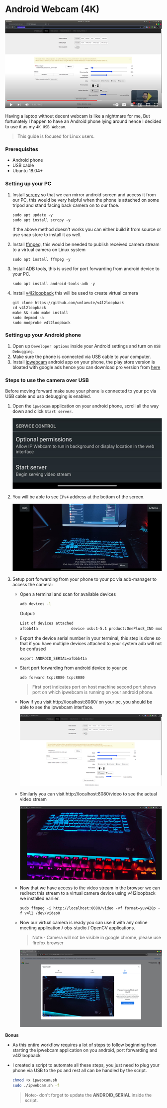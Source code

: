 # Android Webcam (4K)

[![Companion YT Video](asset/yt-thumb.png)](https://youtu.be/JZdKoet9-6o")



Having a laptop without decent webcam is like a nightmare for me, But fortunately  I happen to have an Android phone lying around hence I decided to use it as my `4K USB Webcam`.

>  This guide is focused for Linux users.

### Prerequisites

- Android phone
- USB cable
- Ubuntu 18.04+

### Setting up your PC

1. Install [scrcpy](https://github.com/Genymobile/scrcpy) so that we can mirror android screen and access it from our PC, this would be very helpful when the phone is attached on some tripod and stand facing back camera on to our face.

   ````
   sudo apt update -y
   sudo apt install scrcpy -y
   ````

   If the above method doesn't works you can either build it from source or use snap store to install it as well.

2. Install [ffmpeg](https://ffmpeg.org/), this would be needed to publish received camera stream to a virtual camera on Linux system

   ````
   sudo apt install ffmpeg -y
   ````

3. Install ADB tools, this is used for port forwarding from android device to your PC.

   ````
   sudo apt install android-tools-adb -y
   ````
   
4. Install [v4l2loopback](https://github.com/umlaeute/v4l2loopback) this will be used to create virtual camera

   ```
   git clone https://github.com/umlaeute/v4l2loopback
   cd v4l2loopback
   make && sudo make install
   sudo depmod -a
   sudo modprobe v4l2loopback
   ```

### Setting up your Android phone

1. Open up `Developer options` inside your Android settings and turn on `USB Debugging`.
2. Make sure the phone is connected via USB cable to your computer.
3. Install [ipwebcam](https://play.google.com/store/apps/details?id=com.pas.webcam&hl=en_IN&gl=US) android app on your phone, the play store version is bloated with google ads hence you can download pro version from [here](asset/com.pas.webcam.pro-7685.apk)

### Steps to use the camera over USB

Before moving forward make sure your phone is connected to your pc via USB cable and usb debugging is enabled.

1. Open the `ipwebcam` application on your android phone, scroll all the way down and click `Start server`.

   ![](asset/start-server.jpeg)

2. You will be able to see `IPv4` address at the bottom of the screen.

   ![](asset/server-started.jpeg)

3. Setup port forwarding from your phone to your pc via adb-manager to access the camera:

   - Open a terminal and scan for available devices

     ```sh
     adb devices -l
     ```

     Output:

     ````sh
     List of devices attached
     afbbb41a               device usb:1-5.1 product:OnePlus8_IND model:IN2011 device:OnePlus8 transport_id:2
     ````

   - Export the device serial number in your terminal, this step is done so that if you have multiple devices attached to your system adb will not be confused

     ````
     export ANDROID_SERIAL=afbbb41a
     ````

   - Start port forwarding from android device to your pc

     ````
     adb forward tcp:8080 tcp:8080
     ````

     > First port indicates port on host machine second port shows port on which ipwebcam is running on your android phone.

   - Now if you visit http://localhost:8080/ on your pc, you should be able to see the ipwebcam interface.

     ![](asset/ipwebcam-interface.png)

   - Similarly you can visit  http://localhost:8080/video to see the actual video stream

     ![](asset/ipwebcam-video.png)

   - Now that we have access to the video stream in the browser we can redirect this stream to a virtual camera device using v4l2loopback we installed earlier.

     ```
     sudo ffmpeg -i http://localhost:8080/video -vf format=yuv420p -f v4l2 /dev/video0
     ```

   - Now our virtual camera is ready you can use it with any online meeting application / obs-studio / OpenCV applications.

     > Note:- Camera will not be visible in google chrome, please use firefox browser

     ![](asset/camera-meeting.png)

**Bonus**

- As this entire workflow requires a lot of steps to follow beginning from starting the ipwebcam application on you android, port forwarding and v4l2loopback

- I created a script to automate all these steps, you just need to plug your phone via USB to the pc and rest all can be handled by the script.

  ````sh
  chmod +x ipwebcam.sh
  sudo ./ipwebcam.sh -f
  ````
  
  > Note:- don't forget to update the **ANDROID_SERIAL** inside the script.
